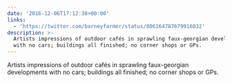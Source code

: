 ```yaml
---
date: '2016-12-06T17:12:38+00:00'
links:
  - 'https://twitter.com/barneyfarmer/status/806164787679916032'
description: >-
  Artists impressions of outdoor cafés in sprawling faux-georgian developments
  with no cars; buildings all finished; no corner shops or GPs.
---
```

Artists impressions of outdoor cafés in sprawling faux-georgian developments with no cars; buildings all finished; no corner shops or GPs. 
